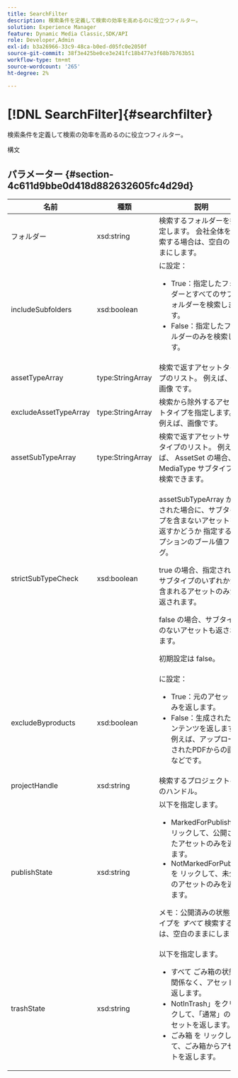 ```yaml
---
title: SearchFilter
description: 検索条件を定義して検索の効率を高めるのに役立つフィルター。
solution: Experience Manager
feature: Dynamic Media Classic,SDK/API
role: Developer,Admin
exl-id: b3a26966-33c9-48ca-b0ed-d05fc0e2050f
source-git-commit: 38f3e425be0ce3e241fc18b477e3f68b7b763b51
workflow-type: tm+mt
source-wordcount: '265'
ht-degree: 2%

---
```


# [!DNL SearchFilter]{#searchfilter}

検索条件を定義して検索の効率を高めるのに役立つフィルター。

構文

## パラメーター {#section-4c611d9bbe0d418d882632605fc4d29d}

<table id="table_57CEE262A33A4E898C6AFB30C93FD874"> 
 <thead> 
  <tr> 
   <th colname="col1" class="entry"> 名前 </th> 
   <th colname="col2" class="entry"> 種類 </th> 
   <th colname="col3" class="entry"> 説明 </th> 
  </tr> 
 </thead>
 <tbody> 
  <tr> 
   <td colname="col1"> <span class="codeph"> <span class="varname"> フォルダー </span> </span> </td> 
   <td colname="col2"> <span class="codeph"> xsd:string</span> </td> 
   <td colname="col3"> 検索するフォルダーを指定します。 会社全体を検索する場合は、空白のままにします。 </td> 
  </tr> 
  <tr> 
   <td colname="col1"> <span class="codeph"> <span class="varname"> includeSubfolders</span> </span> </td> 
   <td colname="col2"> <span class="codeph"> xsd:boolean</span> </td> 
   <td colname="col3">に設定： 
    <ul id="ul_BD8686943BD14D05A21C00192D4D70D3"> 
     <li id="li_B6A6DE5AAEFF4A80A8413B4785A88222"><span class="codeph"> True</span>：指定したフォルダーとすべてのサブフォルダーを検索します。 </li> 
     <li id="li_10A581F98B4847ED8EBE4AECC3AD70A8"><span class="codeph"> False</span>：指定したフォルダーのみを検索します。 </li> 
    </ul> </td> 
  </tr> 
  <tr> 
   <td colname="col1"> <span class="codeph"> <span class="varname"> assetTypeArray</span> </span> </td> 
   <td colname="col2"> <span class="codeph"> type:StringArray</span> </td> 
   <td colname="col3">検索で返すアセットタイプのリスト。 例えば、<span class="codeph"> の画像 </span> です。 </td> 
  </tr> 
  <tr> 
   <td colname="col1"> <span class="codeph"> <span class="varname"> excludeAssetTypeArray</span> </span> </td> 
   <td colname="col2"> <span class="codeph"> type:StringArray</span> </td> 
   <td colname="col3"> 検索から除外するアセットタイプを指定します。 例えば、画像です。 </td> 
  </tr> 
  <tr> 
   <td colname="col1"> <span class="codeph"> <span class="varname"> assetSubTypeArray</span> </span> </td> 
   <td colname="col2"> <span class="codeph"> type:StringArray</span> </td> 
   <td colname="col3">検索で返すアセットサブタイプのリスト。 例えば、<span class="codeph"> AssetSet</span> の場合、<span class="codeph"> MediaType</span> サブタイプを検索できます。 </td> 
  </tr> 
  <tr> 
   <td colname="col1"><span class="codeph"><span class="varname"> strictSubTypeCheck</span></span> </td> 
   <td colname="col2"><span class="codeph"> xsd:boolean</span> </td> 
   <td colname="col3"> <p>assetSubTypeArray</span> が渡された場合に、サブタイプを含まないアセットを返すかどうか <span class="codeph"> 指定するオプションのブール値フラグ。 </p> <p>true の場合、指定されたサブタイプのいずれかが含まれるアセットのみが返されます。 </p> <p>false の場合、サブタイプのないアセットも返されます。 </p> <p>初期設定は false。 </p> </td> 
  </tr> 
  <tr> 
   <td colname="col1"> <span class="codeph"> <span class="varname"> excludeByproducts</span> </span> </td> 
   <td colname="col2"> <span class="codeph"> xsd:boolean</span> </td> 
   <td colname="col3">に設定： 
    <ul id="ul_8C164A5D9F0F43968C86A67FA6884F35"> 
     <li id="li_D8009688FF2C439D98D6C1052C1A6CBE"><span class="codeph"> True</span>：元のアセットのみを返します。 </li> 
     <li id="li_4970226BF0FF42388CAE4415FB63AF16"><span class="codeph"> False</span>：生成されたコンテンツを返します。 例えば、アップロードされたPDFからの画像などです。 </li> 
    </ul> </td> 
  </tr> 
  <tr> 
   <td colname="col1"> <span class="codeph"> <span class="varname"> projectHandle</span> </span> </td> 
   <td colname="col2"> <span class="codeph"> xsd:string</span> </td> 
   <td colname="col3"> 検索するプロジェクトへのハンドル。 </td> 
  </tr> 
  <tr> 
   <td colname="col1"> <span class="codeph"> <span class="varname"> publishState</span> </span> </td> 
   <td colname="col2"> <span class="codeph"> xsd:string</span> </td> 
   <td colname="col3">以下を指定します。 
    <ul id="ul_96FFEE28F7624C1FB0356776B4C7CD53"> 
     <li id="li_DCB07288E5F44E05A4D83D3F34B0E08E">MarkedForPublish</span> を <span class="codeph"> リックして、公開されたアセットのみを返します。 </li> 
     <li id="li_9A9A852248DB490DB958AE986DF02672">NotMarkedForPublish</span> を <span class="codeph"> リックして、未公開のアセットのみを返します。 </li> 
    </ul> <p>メモ：公開済みの状態タイプを <i> すべて </i> 検索するには、空白のままにします。 </p> </td> 
  </tr> 
  <tr> 
   <td colname="col1"> <span class="codeph"> <span class="varname"> trashState</span> </span> </td> 
   <td colname="col2"> <span class="codeph"> xsd:string</span> </td> 
   <td colname="col3">以下を指定します。 
    <ul id="ul_D31B903FA8DA4CFFABAFABA3D8DA91EC"> 
     <li id="li_E4386C8260E64F0BAFE5BA57FF788E48"><span class="codeph"> すべて </span> ごみ箱の状態に関係なく、アセットを返します。 </li> 
     <li id="li_0B8933FE18C643828075EC8CE8C0223C"><span class="codeph">NotInTrash</span>」をクリックして、「通常」のアセットを返します。 </li> 
     <li id="li_A1F46A0762FA4D4BA9F7247338238DC6">ごみ箱 </span> を <span class="codeph"> リックして、ごみ箱からアセットを返します。 </li> 
    </ul> </td> 
  </tr> 
 </tbody> 
</table>
